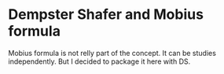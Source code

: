 # Dempster Shafer and Mobius formula
Mobius formula is not relly part of the concept. It can be studies independently. But I decided to package it here with DS.
